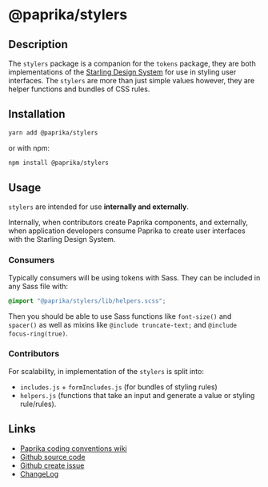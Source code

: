 # @paprika/stylers

## Description

The `stylers` package is a companion for the `tokens` package, they are both implementations of the [Starling Design System](https://design.wegalvanize.com/) for use in styling user interfaces. The `stylers` are more than just simple values however, they are helper functions and bundles of CSS rules.

## Installation

```sh
yarn add @paprika/stylers
```

or with npm:

```sh
npm install @paprika/stylers
```

## Usage

`stylers` are intended for use **internally and externally**.

Internally, when contributors create Paprika components, and externally, when application developers consume Paprika to create user interfaces with the Starling Design System.

### Consumers

Typically consumers will be using tokens with Sass. They can be included in any Sass file with:

```scss
@import "@paprika/stylers/lib/helpers.scss";
```

Then you should be able to use Sass functions like `font-size()` and `spacer()` as well as mixins like `@include truncate-text;` and `@include focus-ring(true)`.

### Contributors

For scalability, in implementation of the `stylers` is split into:

- `includes.js` + `formIncludes.js` (for bundles of styling rules)
- `helpers.js` (functions that take an input and generate a value or styling rule/rules).

## Links

- [Paprika coding conventions wiki](https://github.com/acl-services/paprika/wiki/Coding-Conventions#stylers)
- [Github source code](https://github.com/acl-services/paprika/tree/master/packages/Stylers/src)
- [Github create issue](https://github.com/acl-services/paprika/issues/new?label=[]&title=@paprika/stylers%20[help]:%20your%20short%20description&body=%0A%23%20Help%20wanted%0A%0A%23%23%20Please%20write%20your%20question.%0A*A%20clear%20and%20concise%20description%20of%20what%20the%20question%20is*%0A%0A%23%23%20Additional%20context%0A*Add%20any%20other%20context%20or%20screenshots%20about%20your%20question%20here.*%0A)
- [ChangeLog](https://github.com/acl-services/paprika/tree/master/packages/Stylers/CHANGELOG.md)
